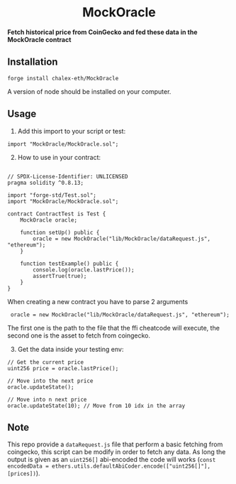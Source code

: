 # <h1 align="center"> MockOracle </h1>

**Fetch historical price from CoinGecko and fed these data in the MockOracle contract** 

## Installation

```
forge install chalex-eth/MockOracle
```

A version of node should be installed on your computer.

## Usage

1. Add this import to your script or test:

```solidity
import "MockOracle/MockOracle.sol";
```

2. How to use in your contract:

```solidity

// SPDX-License-Identifier: UNLICENSED
pragma solidity ^0.8.13;

import "forge-std/Test.sol";
import "MockOracle/MockOracle.sol";

contract ContractTest is Test {
    MockOracle oracle;

    function setUp() public {
        oracle = new MockOracle("lib/MockOracle/dataRequest.js", "ethereum");
    }

    function testExample() public {
        console.log(oracle.lastPrice());
        assertTrue(true);
    }
}
```

When creating a new contract you have to parse 2 arguments 

```  oracle = new MockOracle("lib/MockOracle/dataRequest.js", "ethereum"); ```


The first one is the path to the file that the ffi cheatcode will execute, the second one is the asset to fetch from coingecko.

3. Get the data inside your testing env:


```solidity
// Get the current price
uint256 price = oracle.lastPrice();

// Move into the next price
oracle.updateState();

// Move into n next price
oracle.updateState(10); // Move from 10 idx in the array 
```


## Note

This repo provide a ```dataRequest.js``` file that perform a basic fetching from coingecko, this script can be modify in order to fetch any data. As long the output is given as an ```uint256[]``` abi-encoded the code will works (```const encodedData = ethers.utils.defaultAbiCoder.encode(["uint256[]"], [prices])```).
